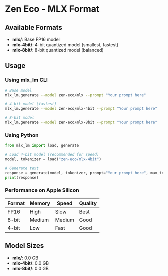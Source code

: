 # Zen Eco - MLX Format

## Available Formats

- **mlx/**: Base FP16 model
- **mlx-4bit/**: 4-bit quantized model (smallest, fastest)
- **mlx-8bit/**: 8-bit quantized model (balanced)

## Usage

### Using mlx_lm CLI

```bash
# Base model
mlx_lm.generate --model zen-eco/mlx --prompt "Your prompt here"

# 4-bit model (fastest)
mlx_lm.generate --model zen-eco/mlx-4bit --prompt "Your prompt here"

# 8-bit model
mlx_lm.generate --model zen-eco/mlx-8bit --prompt "Your prompt here"
```

### Using Python

```python
from mlx_lm import load, generate

# Load 4-bit model (recommended for speed)
model, tokenizer = load("zen-eco/mlx-4bit")

# Generate text
response = generate(model, tokenizer, prompt="Your prompt here", max_tokens=256)
print(response)
```

### Performance on Apple Silicon

| Format | Memory | Speed | Quality |
|--------|--------|-------|---------|
| FP16 | High | Slow | Best |
| 8-bit | Medium | Medium | Good |
| 4-bit | Low | Fast | Good |

## Model Sizes

- **mlx/**: 0.0 GB
- **mlx-4bit/**: 0.0 GB
- **mlx-8bit/**: 0.0 GB
